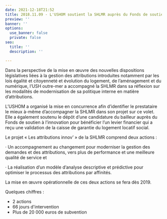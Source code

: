 ```yaml
---
date: 2021-12-18T21:52
title: 2018.11.09 - L'USHOM soutient la SHLMR auprès du Fonds de soutien à l'innovation
preview: ''
banner: ''
options:
  use_banner: false
  private: false
seo:
  title: ''
  description: ''

---
```

Dans la perspective de la mise en œuvre des nouvelles dispositions législatives liées à la gestion des attributions introduites notamment par les lois égalité et citoyenneté et évolution du logement, de l’aménagement et du numérique, l’USH outre-mer a accompagné la SHLMR dans sa réflexion sur les modalités de modernisation de sa politique interne en matière d’attributions.

L’USHOM a organisé la mise en concurrence afin d’identifier le prestataire le mieux à-même d’accompagner la SHLMR dans son projet sur ce volet. Elle a également soutenu le dépôt d’une candidature du bailleur auprès du Fonds de soutien à l’innovation pour bénéficier l’un levier financier qui a reçu une validation de la caisse de garantie du logement locatif social.

Le projet « Les attributions innov’ » de la SHLMR comprend deux actions :

· Un accompagnement au changement pour moderniser la gestion des demandes et des attributions, vers plus de performance et une meilleure qualité de service et

· La réalisation d’un modèle d’analyse descriptive et prédictive pour optimiser le processus des attributions par affinités.

La mise en œuvre opérationnelle de ces deux actions se fera dès 2019.

Quelques chiffres : 

* 2 actions
* 66 jours d'intervention
* Plus de 20 000 euros de subvention